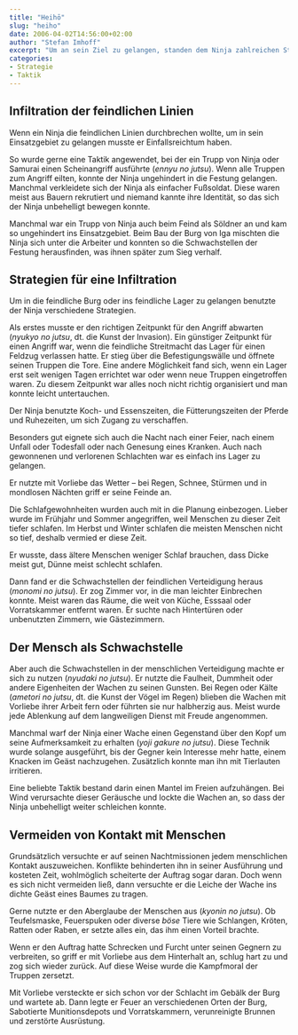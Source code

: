 ```yaml
---
title: "Heihō"
slug: "heiho"
date: 2006-04-02T14:56:00+02:00
author: "Stefan Imhoff"
excerpt: "Um an sein Ziel zu gelangen, standen dem Ninja zahlreichen Strategien und Taktiken zur Verfügung, mit denen er leichter durch feindliches Gebiet gelangen konnte oder in bewachte Anlagen eindringen konnte."
categories:
- Strategie
- Taktik
---
```


## Infiltration der feindlichen Linien

Wenn ein Ninja die feindlichen Linien durchbrechen wollte, um in sein Einsatzgebiet zu gelangen musste er Einfallsreichtum haben.

So wurde gerne eine Taktik angewendet, bei der ein Trupp von Ninja oder Samurai einen Scheinangriff ausführte (*ennyu no jutsu*). Wenn alle Truppen zum Angriff eilten, konnte der Ninja ungehindert in die Festung gelangen. Manchmal verkleidete sich der Ninja als einfacher Fußsoldat. Diese waren meist aus Bauern rekrutiert und niemand kannte ihre Identität, so das sich der Ninja unbehelligt bewegen konnte.

Manchmal war ein Trupp von Ninja auch beim Feind als Söldner an und kam so ungehindert ins Einsatzgebiet. Beim Bau der Burg von Iga mischten die Ninja sich unter die Arbeiter und konnten so die Schwachstellen der Festung herausfinden, was ihnen später zum Sieg verhalf.


## Strategien für eine Infiltration

Um in die feindliche Burg oder ins feindliche Lager zu gelangen benutzte der Ninja verschiedene Strategien.

Als erstes musste er den richtigen Zeitpunkt für den Angriff abwarten (*nyukyo no jutsu*, dt. die Kunst der Invasion). Ein günstiger Zeitpunkt für einen Angriff war, wenn die feindliche Streitmacht das Lager für einen Feldzug verlassen hatte. Er stieg über die Befestigungswälle und öffnete seinen Truppen die Tore. Eine andere Möglichkeit fand sich, wenn ein Lager erst seit wenigen Tagen errichtet war oder wenn neue Truppen eingetroffen waren. Zu diesem Zeitpunkt war alles noch nicht richtig organisiert und man konnte leicht untertauchen.

Der Ninja benutzte Koch- und Essenszeiten, die Fütterungszeiten der Pferde und Ruhezeiten, um sich Zugang zu verschaffen.

Besonders gut eignete sich auch die Nacht nach einer Feier, nach einem Unfall oder Todesfall oder nach Genesung eines Kranken. Auch nach gewonnenen und verlorenen Schlachten war es einfach ins Lager zu gelangen.

Er nutzte mit Vorliebe das Wetter – bei Regen, Schnee, Stürmen und in mondlosen Nächten griff er seine Feinde an.

Die Schlafgewohnheiten wurden auch mit in die Planung einbezogen. Lieber wurde im Frühjahr und Sommer angegriffen, weil Menschen zu dieser Zeit tiefer schlafen. Im Herbst und Winter schlafen die meisten Menschen nicht so tief, deshalb vermied er diese Zeit.

Er wusste, dass ältere Menschen weniger Schlaf brauchen, dass Dicke meist gut, Dünne meist schlecht schlafen.

Dann fand er die Schwachstellen der feindlichen Verteidigung heraus (*monomi no jutsu*). Er zog Zimmer vor, in die man leichter Einbrechen konnte. Meist waren das Räume, die weit von Küche, Esssaal oder Vorratskammer entfernt waren. Er suchte nach Hintertüren oder unbenutzten Zimmern, wie Gästezimmern.


## Der Mensch als Schwachstelle

Aber auch die Schwachstellen in der menschlichen Verteidigung machte er sich zu nutzen (*nyudaki no jutsu*). Er nutzte die Faulheit, Dummheit oder andere Eigenheiten der Wachen zu seinen Gunsten. Bei Regen oder Kälte (*ametori no jutsu*, dt. die Kunst der Vögel im Regen) blieben die Wachen mit Vorliebe ihrer Arbeit fern oder führten sie nur halbherzig aus. Meist wurde jede Ablenkung auf dem langweiligen Dienst mit Freude angenommen.

Manchmal warf der Ninja einer Wache einen Gegenstand über den Kopf um seine Aufmerksamkeit zu erhalten (*yoji gakure no jutsu*). Diese Technik wurde solange ausgeführt, bis der Gegner kein Interesse mehr hatte, einem Knacken im Geäst nachzugehen. Zusätzlich konnte man ihn mit Tierlauten irritieren.

Eine beliebte Taktik bestand darin einen Mantel im Freien aufzuhängen. Bei Wind verursachte dieser Geräusche und lockte die Wachen an, so dass der Ninja unbehelligt weiter schleichen konnte.

## Vermeiden von Kontakt mit Menschen

Grundsätzlich versuchte er auf seinen Nachtmissionen jedem menschlichen Kontakt auszuweichen. Konflikte behinderten ihn in seiner Ausführung und kosteten Zeit, wohlmöglich scheiterte der Auftrag sogar daran. Doch wenn es sich nicht vermeiden ließ, dann versuchte er die Leiche der Wache ins dichte Geäst eines Baumes zu tragen.

Gerne nutzte er den Aberglaube der Menschen aus (*kyonin no jutsu*). Ob Teufelsmaske, Feuerspuken oder diverse *böse* Tiere wie Schlangen, Kröten, Ratten oder Raben, er setzte alles ein, das ihm einen Vorteil brachte.

Wenn er den Auftrag hatte Schrecken und Furcht unter seinen Gegnern zu verbreiten, so griff er mit Vorliebe aus dem Hinterhalt an, schlug hart zu und zog sich wieder zurück. Auf diese Weise wurde die Kampfmoral der Truppen zersetzt.

Mit Vorliebe versteckte er sich schon vor der Schlacht im Gebälk der Burg und wartete ab. Dann legte er Feuer an verschiedenen Orten der Burg, Sabotierte Munitionsdepots und Vorratskammern, verunreinigte Brunnen und zerstörte Ausrüstung.
